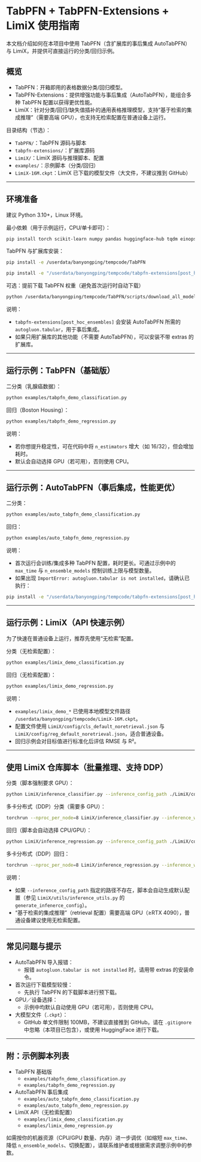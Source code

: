 # TabPFN + TabPFN-Extensions + LimiX 使用指南

本文档介绍如何在本项目中使用 TabPFN（含扩展库的事后集成 AutoTabPFN）与 LimiX，并提供可直接运行的分类/回归示例。

## 概览

- TabPFN：开箱即用的表格数据分类/回归模型。
- TabPFN-Extensions：提供增强功能与事后集成（AutoTabPFN），能组合多种 TabPFN 配置以获得更优性能。
- LimiX：针对分类/回归/缺失值插补的通用表格推理模型，支持“基于检索的集成推理”（需要高端 GPU），也支持无检索配置在普通设备上运行。

目录结构（节选）：
- `TabPFN/`：TabPFN 源码与脚本
- `tabpfn-extensions/`：扩展库源码
- `LimiX/`：LimiX 源码与推理脚本、配置
- `examples/`：示例脚本（分类/回归）
- `LimiX-16M.ckpt`：LimiX 已下载的模型文件（大文件，不建议推到 GitHub）

---

## 环境准备

建议 Python 3.10+，Linux 环境。

最小依赖（用于示例运行，CPU/单卡即可）：
```bash
pip install torch scikit-learn numpy pandas huggingface-hub tqdm einops scipy typing_extensions
```

TabPFN 与扩展库安装：
```bash
pip install -e /userdata/banyongping/tempcode/TabPFN
```
```bash
pip install -e "/userdata/banyongping/tempcode/tabpfn-extensions[post_hoc_ensembles]"
```

可选：提前下载 TabPFN 权重（避免首次运行时自动下载）
```bash
python /userdata/banyongping/tempcode/TabPFN/scripts/download_all_models.py
```

说明：
- `tabpfn-extensions[post_hoc_ensembles]` 会安装 AutoTabPFN 所需的 `autogluon.tabular`，用于事后集成。
- 如果只用扩展库的其他功能（不需要 AutoTabPFN），可以安装不带 extras 的扩展库。

---

## 运行示例：TabPFN（基础版）

二分类（乳腺癌数据）：
```bash
python examples/tabpfn_demo_classification.py
```

回归（Boston Housing）：
```bash
python examples/tabpfn_demo_regression.py
```

说明：
- 若你想提升稳定性，可在代码中将 `n_estimators` 增大（如 16/32），但会增加耗时。
- 默认会自动选择 GPU（若可用），否则使用 CPU。

---

## 运行示例：AutoTabPFN（事后集成，性能更优）

二分类：
```bash
python examples/auto_tabpfn_demo_classification.py
```

回归：
```bash
python examples/auto_tabpfn_demo_regression.py
```

说明：
- 首次运行会训练/集成多种 TabPFN 配置，耗时更长。可通过示例中的 `max_time` 与 `n_ensemble_models` 控制训练上限与模型数量。
- 如果出现 `ImportError: autogluon.tabular is not installed`，请确认已执行：
```bash
pip install -e "/userdata/banyongping/tempcode/tabpfn-extensions[post_hoc_ensembles]"
```

---

## 运行示例：LimiX（API 快速示例）

为了快速在普通设备上运行，推荐先使用“无检索”配置。

分类（无检索配置）：
```bash
python examples/limix_demo_classification.py
```

回归（无检索配置）：
```bash
python examples/limix_demo_regression.py
```

说明：
- `examples/limix_demo_*` 已使用本地模型文件路径 `/userdata/banyongping/tempcode/LimiX-16M.ckpt`。
- 配置文件使用 `LimiX/config/cls_default_noretrieval.json` 与 `LimiX/config/reg_default_noretrieval.json`，适合普通设备。
- 回归示例会对目标值进行标准化后评估 RMSE 与 R²。

---

## 使用 LimiX 仓库脚本（批量推理、支持 DDP）

分类（脚本强制要求 GPU）：
```bash
python LimiX/inference_classifier.py --inference_config_path ./LimiX/config/cls_default_noretrieval.json
```

多卡分布式（DDP）分类（需要多 GPU）：
```bash
torchrun --nproc_per_node=8 LimiX/inference_classifier.py --inference_with_DDP --inference_config_path ./LimiX/config/cls_default_retrieval.json
```

回归（脚本会自动选择 CPU/GPU）：
```bash
python LimiX/inference_regression.py --inference_config_path ./LimiX/config/reg_default_noretrieval.json
```

多卡分布式（DDP）回归：
```bash
torchrun --nproc_per_node=8 LimiX/inference_regression.py --inference_with_DDP --inference_config_path ./LimiX/config/reg_default_retrieval.json
```

说明：
- 如果 `--inference_config_path` 指定的路径不存在，脚本会自动生成默认配置（参见 `LimiX/utils/inference_utils.py` 的 `generate_infenerce_config`）。
- “基于检索的集成推理”（retrieval 配置）需要高端 GPU（≥RTX 4090），普通设备建议使用无检索配置。

---

## 常见问题与提示

- AutoTabPFN 导入报错：
  - 报错 `autogluon.tabular is not installed` 时，请用带 extras 的安装命令。
- 首次运行下载模型较慢：
  - 先执行 TabPFN 的下载脚本进行预下载。
- GPU／设备选择：
  - 示例中均默认自动使用 GPU（若可用），否则使用 CPU。
- 大模型文件（`.ckpt`）：
  - GitHub 单文件限制 100MB，不建议直接推到 GitHub。请在 `.gitignore` 中忽略（本项目已包含），或使用 HuggingFace 进行下载。

---

## 附：示例脚本列表

- TabPFN 基础版
  - `examples/tabpfn_demo_classification.py`
  - `examples/tabpfn_demo_regression.py`
- AutoTabPFN 事后集成
  - `examples/auto_tabpfn_demo_classification.py`
  - `examples/auto_tabpfn_demo_regression.py`
- LimiX API（无检索配置）
  - `examples/limix_demo_classification.py`
  - `examples/limix_demo_regression.py`

如需按你的机器资源（CPU/GPU 数量、内存）进一步调优（如缩短 `max_time`、降低 `n_ensemble_models`、切换配置），请联系维护者或根据需求调整示例中的参数。